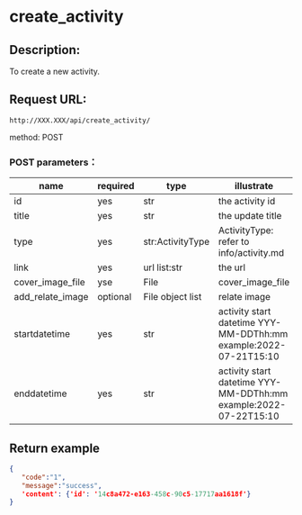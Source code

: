 # create_activity


## Description:
 To create a new activity.

## Request URL:
`http://XXX.XXX/api/create_activity/`

method: POST

### POST parameters：
| name             | required | type             | illustrate                                                       |
|------------------|----------|------------------|------------------------------------------------------------------|
| id               | yes      | str              | the activity id                                                  |
| title            | yes      | str              | the update title                                                 |
| type             | yes      | str:ActivityType | ActivityType: refer to info/activity.md                          |
| link             | yes      | url list:str     | the url                                                          |
| cover_image_file | yse      | File             | cover_image_file                                                 |
| add_relate_image | optional | File object list | relate image                                                     |
| startdatetime    | yes      | str              | activity start datetime YYY-MM-DDThh:mm example:2022-07-21T15:10 |
| enddatetime      | yes      | str              | activity start datetime YYY-MM-DDThh:mm example:2022-07-22T15:10 |







## Return example
```json
{
   "code":"1",
   "message":"success",
   'content': {'id': '14c8a472-e163-458c-90c5-17717aa1618f'}
}
```